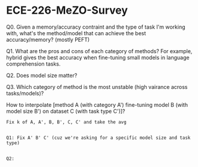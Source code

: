 # ECE-226-MeZO-Survey

Q0. Given a memory/accuracy contraint and the type of task I'm working with, what's the method/model that can achieve the best accuracy/memory? (mostly PEFT)


Q1. What are the pros and cons of each category of methods? For example, hybrid gives the best accuracy when fine-tuning small models in language comprehension tasks.	


Q2. Does model size matter?


Q3. Which category of method is the most unstable (high vairance across tasks/models)?


How to interpolate [method A (with category A') 
				    fine-tuning model B (with model size B')
					on dataset C (with task type C')]?

                    
	Fix k of A, A', B, B', C, C' and take the avg

    
	Q1: Fix A' B' C' (cuz we're asking for a specific model size and task type)

    
	Q2: 